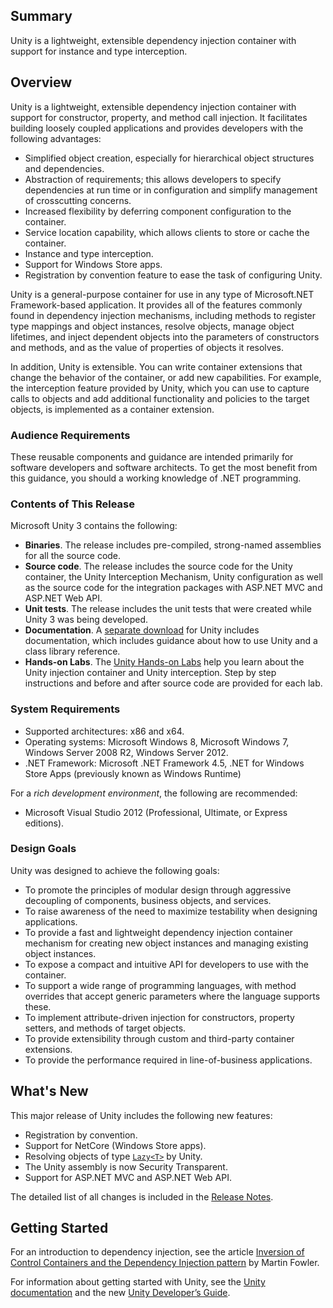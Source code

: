 ## Summary
Unity is a lightweight, extensible dependency injection container with support for instance and type interception.

## Overview
Unity is a lightweight, extensible dependency injection container with support for constructor, property, and method call injection. It facilitates building loosely coupled applications and provides developers with the following advantages:
- Simplified object creation, especially for hierarchical object structures and dependencies.
- Abstraction of requirements; this allows developers to specify dependencies at run time or in configuration and simplify management of crosscutting concerns.
- Increased flexibility by deferring component configuration to the container.
- Service location capability, which allows clients to store or cache the container.
- Instance and type interception.
- Support for Windows Store apps.
- Registration by convention feature to ease the task of configuring Unity.

Unity is a general-purpose container for use in any type of Microsoft.NET Framework-based application. It provides all of the features commonly found in dependency injection mechanisms, including methods to register type mappings and object instances, resolve objects, manage object lifetimes, and inject dependent objects into the parameters of constructors and methods, and as the value of properties of objects it resolves.

In addition, Unity is extensible. You can write container extensions that change the behavior of the container, or add new capabilities. For example, the interception feature provided by Unity, which you can use to capture calls to objects and add additional functionality and policies to the target objects, is implemented as a container extension.

### Audience Requirements
These reusable components and guidance are intended primarily for software developers and software architects. To get the most benefit from this guidance, you should a working knowledge of .NET programming.

### Contents of This Release
Microsoft Unity 3 contains the following:
- **Binaries**. The release includes pre-compiled, strong-named assemblies for all the source code.
- **Source code**. The release includes the source code for the Unity container, the Unity Interception Mechanism, Unity configuration as well as the source code for the integration packages with ASP.NET MVC and ASP.NET Web API.
- **Unit tests**. The release includes the unit tests that were created while Unity 3 was being developed.
- **Documentation**. A [separate download](http://go.microsoft.com/fwlink/p/?LinkID=290902) for Unity includes documentation, which includes guidance about how to use Unity and a class library reference.
- **Hands-on Labs**. The [Unity Hands-on Labs](https://www.microsoft.com/en-us/download/details.aspx?id=40287) help you learn about the Unity injection container and Unity interception. Step by step instructions and before and after source code are provided for each lab.

### System Requirements
- Supported architectures: x86 and x64.
- Operating systems: Microsoft Windows 8, Microsoft Windows 7, Windows Server 2008 R2, Windows Server 2012.
- .NET Framework: Microsoft .NET Framework 4.5, .NET for Windows Store Apps (previously known as Windows Runtime)

For a *rich development environment*, the following are recommended:
- Microsoft Visual Studio 2012 (Professional, Ultimate, or Express editions).

### Design Goals
Unity was designed to achieve the following goals:
- To promote the principles of modular design through aggressive decoupling of components, business objects, and services.
- To raise awareness of the need to maximize testability when designing applications.
- To provide a fast and lightweight dependency injection container mechanism for creating new object instances and managing existing object instances.
- To expose a compact and intuitive API for developers to use with the container.
- To support a wide range of programming languages, with method overrides that accept generic parameters where the language supports these.
- To implement attribute-driven injection for constructors, property setters, and methods of target objects.
- To provide extensibility through custom and third-party container extensions.
- To provide the performance required in line-of-business applications.

## What's New
This major release of Unity includes the following new features:
- Registration by convention.
- Support for NetCore (Windows Store apps).
- Resolving objects of type [`Lazy<T>`](https://msdn.microsoft.com/en-us/library/dd642331.aspx) by Unity.
- The Unity assembly is now Security Transparent.
- Support for ASP.NET MVC and ASP.NET Web API.

The detailed list of all changes is included in the [Release Notes](http://aka.ms/unity3release).

## Getting Started
For an introduction to dependency injection, see the article [Inversion of Control Containers and the Dependency Injection pattern](http://www.martinfowler.com/articles/injection.html) by Martin Fowler.

For information about getting started with Unity, see the [Unity documentation](https://msdn.microsoft.com/en-us/library/dn507453.aspx) and the new [Unity Developer’s Guide](https://msdn.microsoft.com/en-us/library/dn223671.aspx).
